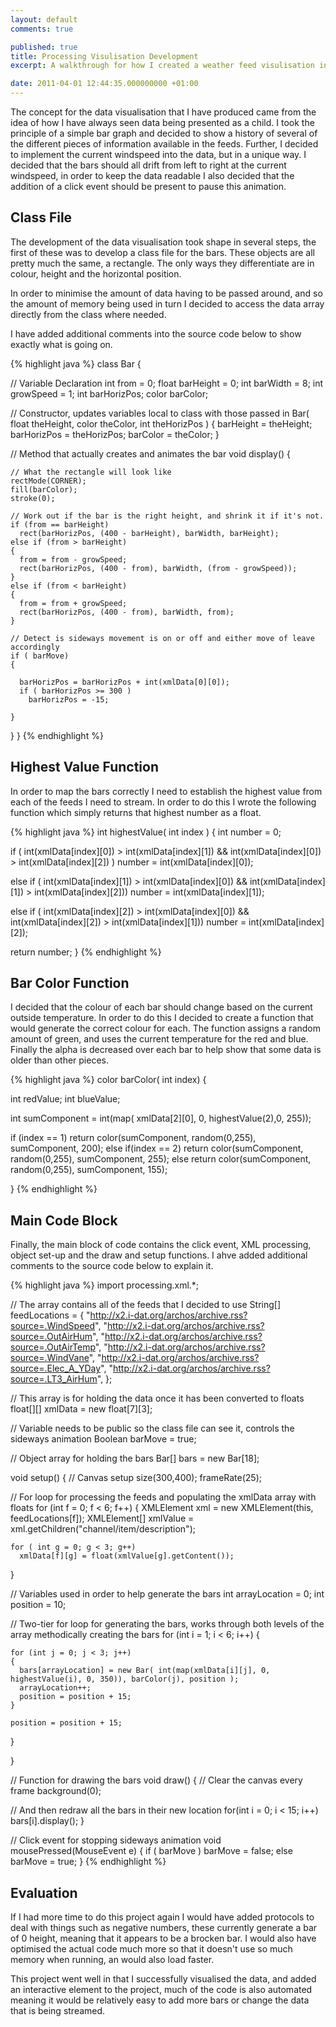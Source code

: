 ```yaml
---
layout: default
comments: true

published: true
title: Processing Visulisation Development
excerpt: A walkthrough for how I created a weather feed visulisation in Processing for University.

date: 2011-04-01 12:44:35.000000000 +01:00
---
```

The concept for the data visualisation that I have produced came from the idea of how I have always seen data being presented as a child.  I took the principle of a simple bar graph and decided to show a history of several of the different pieces of information available in the feeds.  Further, I decided to implement the current windspeed into the data, but in a unique way.   I decided that the bars should all drift from left to right at the current windspeed, in order to keep the data readable I also decided that the addition of a click event should be present to pause this animation.  

## Class File

The development of the data visualisation took shape in several steps, the first of these was to develop a class file for the bars.  These objects are all pretty much the same, a rectangle.  The only ways they differentiate are in colour, height and the horizontal position.  

In order to minimise the amount of data having to be passed around, and so the amount of memory being used in turn I decided to access the data array directly from the class where needed. 

I have added additional comments into the source code below to show exactly what is going on.  

{% highlight java %}
class Bar
{

  // Variable Declaration
  int from = 0;
  float barHeight = 0;
  int barWidth = 8;
  int growSpeed = 1;
  int barHorizPos;
  color barColor;

  // Constructor, updates variables local to class with those passed in
  Bar( float theHeight, color theColor, int theHorizPos )
  {
    barHeight = theHeight;
    barHorizPos = theHorizPos;
    barColor = theColor;
  }

  // Method that actually creates and animates the bar
  void display()
  {
    
    // What the rectangle will look like
    rectMode(CORNER);
    fill(barColor);
    stroke(0);
    
    // Work out if the bar is the right height, and shrink it if it's not.  
    if (from == barHeight)
      rect(barHorizPos, (400 - barHeight), barWidth, barHeight);
    else if (from > barHeight)
    {
      from = from - growSpeed;
      rect(barHorizPos, (400 - from), barWidth, (from - growSpeed));
    }
    else if (from < barHeight)
    {
      from = from + growSpeed;
      rect(barHorizPos, (400 - from), barWidth, from);
    }
    
    // Detect is sideways movement is on or off and either move of leave accordingly 
    if ( barMove)
    {
      
      barHorizPos = barHorizPos + int(xmlData[0][0]);
      if ( barHorizPos >= 300 )
        barHorizPos = -15;
        
    }
    
  }
}
{% endhighlight %}


## Highest Value Function

In order to map the bars correctly I need to establish the highest value from each of the feeds I need to stream.  In order to do this I wrote the following function which simply returns that highest number as a float.  

{% highlight java %}
int highestValue( int index )
{
  int number = 0;
  
  if ( int(xmlData[index][0]) > int(xmlData[index][1]) && int(xmlData[index][0]) > int(xmlData[index][2]) )
    number = int(xmlData[index][0]);
      
  else if ( int(xmlData[index][1]) > int(xmlData[index][0]) && int(xmlData[index][1]) > int(xmlData[index][2]))
    number = int(xmlData[index][1]);
      
  else if ( int(xmlData[index][2]) > int(xmlData[index][0]) && int(xmlData[index][2]) > int(xmlData[index][1]))
    number = int(xmlData[index][2]);
  
  return number;
}
{% endhighlight %}

## Bar Color Function

I decided that the colour of each bar should change based on the current outside temperature.  In order to do this I decided to create a function that would generate the correct colour for each.  The function assigns a random amount of green, and uses the current temperature for the red and blue.  Finally the alpha is decreased over each bar to help show that some data is older than other pieces.  

{% highlight java %}
color barColor( int index)
{
  
  int redValue;
  int blueValue;
  
  int sumComponent = int(map( xmlData[2][0], 0, highestValue(2),0, 255));
  
  if (index == 1)
    return color(sumComponent, random(0,255), sumComponent, 200);
  else if(index == 2)
    return color(sumComponent, random(0,255), sumComponent, 255);
  else
    return color(sumComponent, random(0,255), sumComponent, 155);
  
}
{% endhighlight %}

## Main Code Block

Finally, the main block of code contains the click event, XML processing, object set-up and the draw and setup functions.  I ahve added additional comments to the source code below to explain it.  

{% highlight java %}
import processing.xml.*;

// The array contains all of the feeds that I decided to use
String[] feedLocations = { 
  "http://x2.i-dat.org/archos/archive.rss?source=.WindSpeed", 
  "http://x2.i-dat.org/archos/archive.rss?source=.OutAirHum", 
  "http://x2.i-dat.org/archos/archive.rss?source=.OutAirTemp",
  "http://x2.i-dat.org/archos/archive.rss?source=.WindVane",
  "http://x2.i-dat.org/archos/archive.rss?source=.Elec_A_YDay",
  "http://x2.i-dat.org/archos/archive.rss?source=.LT3_AirHum",
};

// This array is for holding the data once it has been converted to floats
float[][] xmlData     = new float[7][3];

// Variable needs to be public so the class file can see it, controls the sideways animation
Boolean barMove = true;

// Object array for holding the bars
Bar[] bars = new Bar[18];

void setup()
{
  // Canvas setup
  size(300,400);
  frameRate(25);
  
  // For loop for processing the feeds and populating the xmlData array with floats
  for (int f = 0; f < 6; f++)
  {
    XMLElement xml = new XMLElement(this, feedLocations[f]);
    XMLElement[] xmlValue = xml.getChildren("channel/item/description");

    for ( int g = 0; g < 3; g++)
      xmlData[f][g] = float(xmlValue[g].getContent());
  }
  
  // Variables used in order to help generate the bars
  int arrayLocation = 0;
  int position = 10;
    
  // Two-tier for loop for generating the bars, works through both levels of the array methodically creating the bars
  for (int i = 1; i < 6; i++)
  {
    
    for (int j = 0; j < 3; j++)
    {
      bars[arrayLocation] = new Bar( int(map(xmlData[i][j], 0, highestValue(i), 0, 350)), barColor(j), position );
      arrayLocation++;
      position = position + 15;
    }
    
    position = position + 15;
    
  }
  
}

// Function for drawing the bars
void draw()
{
  // Clear the canvas every frame
  background(0);

  // And then redraw all the bars in their new location
  for(int i = 0; i < 15; i++)
      bars[i].display();
}

// Click event for stopping sideways animation 
void mousePressed(MouseEvent e)
{
  if ( barMove )
    barMove = false;
  else
    barMove = true;
}
{% endhighlight %}

## Evaluation

If I had more time to do this project again I would have added protocols to deal with things such as negative numbers, these currently generate a bar of 0 height, meaning that it appears to be a brocken bar.  I would also have optimised the actual code much more so that it doesn't use so much memory when running, an would also load faster.  

This project went well in that I successfully visualised the data, and added an interactive element to the project, much of the code is also automated meaning it would be relatively easy to add more bars or change the data that is being streamed.  
